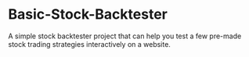 # Basic-Stock-Backtester
A simple stock backtester project that can help you test a few pre-made stock trading strategies interactively on a website.  
